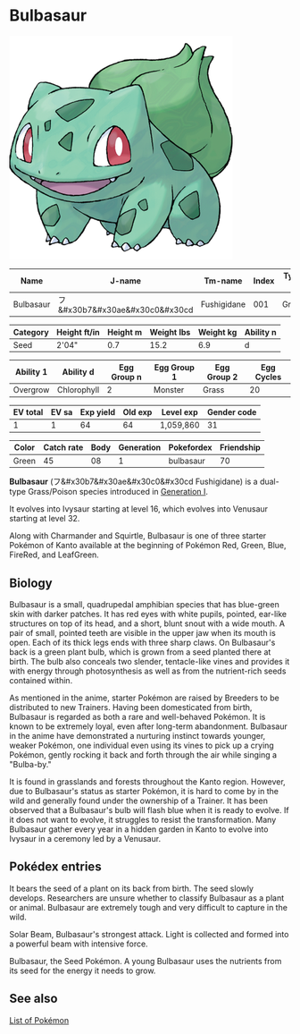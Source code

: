# Bulbasaur


![Bulbasaur](images/001.png)

| **Name** | **J-name** |**Tm-name** |**Index** |**Type 1** |**Type 2** |
|----|----|----|----|----|----|
| Bulbasaur | &#x30d5;&#x30b7&#x30ae&#x30c0&#x30cd | Fushigidane | 001 | Grass | Poison |

| **Category** |**Height ft/in** |**Height m** | **Weight lbs** | **Weight kg** | **Ability n** |
|----|----|----|----|----|----|
| Seed | 2'04" | 0.7 | 15.2 | 6.9 | d |

| **Ability 1** |**Ability d** | **Egg Group n** | **Egg Group 1** | **Egg Group 2** | **Egg Cycles** |
|----|----|----|----|----|----|
| Overgrow | Chlorophyll | 2 | Monster | Grass | 20 |

| **EV total** |**EV sa** | **Exp yield** | **Old exp** | **Level exp** | **Gender code** |
|----|----|----|----|----|----|
| 1 | 1 | 64 | 64 | 1,059,860 | 31 |

| **Color** | **Catch rate** | **Body** | **Generation** | **Pokefordex** | **Friendship** |
|----|----|----|----|----|----|
| Green | 45 | 08 | 1 | bulbasaur | 70 |

**Bulbasaur** (&#x30d5;&#x30b7&#x30ae&#x30c0&#x30cd Fushigidane) is a dual-type Grass/Poison species introduced in [Generation I](national_pokedex.md#generation-i).

It evolves into Ivysaur starting at level 16, which evolves into Venusaur starting at level 32.

Along with Charmander and Squirtle, Bulbasaur is one of three starter Pokémon of Kanto available at the beginning of Pokémon Red, Green, Blue, FireRed, and LeafGreen.

## Biology

Bulbasaur is a small, quadrupedal amphibian species that has blue-green skin with darker patches. It has red eyes with white pupils, pointed, ear-like structures on top of its head, and a short, blunt snout with a wide mouth. A pair of small, pointed teeth are visible in the upper jaw when its mouth is open. Each of its thick legs ends with three sharp claws. On Bulbasaur's back is a green plant bulb, which is grown from a seed planted there at birth. The bulb also conceals two slender, tentacle-like vines and provides it with energy through photosynthesis as well as from the nutrient-rich seeds contained within.

As mentioned in the anime, starter Pokémon are raised by Breeders to be distributed to new Trainers. Having been domesticated from birth, Bulbasaur is regarded as both a rare and well-behaved Pokémon. It is known to be extremely loyal, even after long-term abandonment. Bulbasaur in the anime have demonstrated a nurturing instinct towards younger, weaker Pokémon, one individual even using its vines to pick up a crying Pokémon, gently rocking it back and forth through the air while singing a "Bulba-by."

It is found in grasslands and forests throughout the Kanto region. However, due to Bulbasaur's status as starter Pokémon, it is hard to come by in the wild and generally found under the ownership of a Trainer. It has been observed that a Bulbasaur's bulb will flash blue when it is ready to evolve. If it does not want to evolve, it struggles to resist the transformation. Many Bulbasaur gather every year in a hidden garden in Kanto to evolve into Ivysaur in a ceremony led by a Venusaur.

## Pokédex entries

It bears the seed of a plant on its back from birth. The seed slowly develops. Researchers are unsure whether to classify Bulbasaur as a plant or animal. Bulbasaur are extremely tough and very difficult to capture in the wild.

Solar Beam, Bulbasaur's strongest attack. Light is collected and formed into a powerful beam with intensive force.

Bulbasaur, the Seed Pokémon. A young Bulbasaur uses the nutrients from its seed for the energy it needs to grow.

## See also

[List of Pokémon](../pokemon.md)
